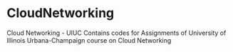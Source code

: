# CloudNetworking
Cloud Networking - UIUC 
Contains codes for Assignments of University of Illinois Urbana-Champaign course on Cloud Networking
